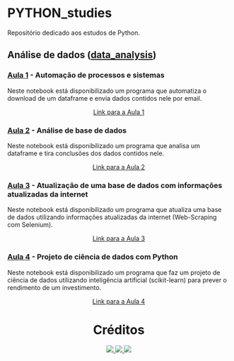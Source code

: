 # PYTHON_studies
Repositório dedicado aos estudos de Python.

## Análise de dados (<a href="https://github.com/owhenrique/PYTHON_studies/tree/main/data_analisys" target="_bank">data_analysis</a>)

### <a href="https://github.com/owhenrique/PYTHON_studies/blob/main/data_analisys/Aula1.ipynb" target="_bank">Aula 1</a> - Automação de processos e sistemas
Neste notebook está disponibilizado um programa que automatiza o download de um dataframe e envia dados contidos nele por email.

<div align="center">
<a  href="https://github.com/owhenrique/PYTHON_studies/blob/main/data_analisys/Aula1.ipynb" target="_bank">Link para a Aula 1</a>
</div>

### <a href="https://github.com/owhenrique/PYTHON_studies/blob/main/data_analisys/Aula2.ipynb" target="_bank">Aula 2</a> - Análise de base de dados
Neste notebook está disponibilizado um programa que analisa um dataframe e tira conclusões dos dados contidos nele.

<div align="center">
<a  href="https://github.com/owhenrique/PYTHON_studies/blob/main/data_analisys/Aula2.ipynb" target="_bank">Link para a Aula 2</a>
</div>

### <a href="https://github.com/owhenrique/PYTHON_studies/blob/main/data_analisys/Aula3.ipynb" target="_bank">Aula 3</a> - Atualização de uma base de dados com informações atualizadas da internet
Neste notebook está disponibilizado um programa que atualiza uma base de dados utilizando informações atualizadas da internet (Web-Scraping com Selenium).

<div align="center">
<a  href="https://github.com/owhenrique/PYTHON_studies/blob/main/data_analisys/Aula3.ipynb" target="_bank">Link para a Aula 3</a>
</div>

### <a href="https://github.com/owhenrique/PYTHON_studies/blob/main/data_analisys/Aula4.ipynb" target="_bank">Aula 4</a> - Projeto de ciência de dados com Python
Neste notebook está disponibilizado um programa que faz um projeto de ciência de dados utilizando inteligência artificial (scikit-learn) para prever o rendimento de um investimento.

<div align="center">
<a  href="https://github.com/owhenrique/PYTHON_studies/blob/main/data_analisys/Aula4.ipynb" target="_bank">Link para a Aula 4</a>
</div>

<h1 align="center"> Créditos</h1>
<div align="center">

<a href="https://github.com/owhenrique" target="_blank"><img src="https://img.shields.io/badge/GitHub-100000?style=for-the-badge&logo=github&logoColor=white" target="_blank">
</a>
<a href="https://www.instagram.com/henriqueabdon/" target="_blank"><img src="https://img.shields.io/badge/Instagram-E4405F?style=for-the-badge&logo=instagram&logoColor=white" target="_blank">
</a>
<a href="https://www.linkedin.com/in/owhenrique/" target="_blank"><img src="https://img.shields.io/badge/LinkedIn-0077B5?style=for-the-badge&logo=linkedin&logoColor=white" target="_blank">
</a>

</div>
<br>

